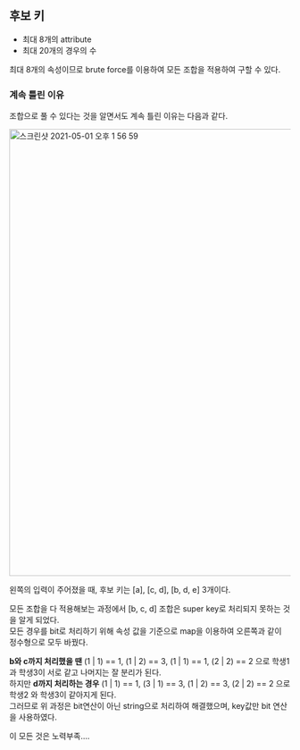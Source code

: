 <h2>후보 키</h2>

- 최대 8개의 attribute
- 최대 20개의 경우의 수

최대 8개의 속성이므로 brute force를 이용하여 모든 조합을 적용하여 구할 수 있다.<br>

<h3>계속 틀린 이유</h3>

조합으로 풀 수 있다는 것을 알면서도 계속 틀린 이유는 다음과 같다.<br>

<img width="800" alt="스크린샷 2021-05-01 오후 1 56 59" src="https://user-images.githubusercontent.com/54436228/116771296-21d65900-aa85-11eb-8a21-66d8a3741081.png">

왼쪽의 입력이 주어졌을 때, 후보 키는 [a], [c, d], [b, d, e] 3개이다.<br> 

모든 조합을 다 적용해보는 과정에서 [b, c, d] 조합은 super key로 처리되지 못하는 것을 알게 되었다.<br>
모든 경우를 bit로 처리하기 위해 속성 값을 기준으로 map을 이용하여 오른쪽과 같이 정수형으로 모두 바꿨다.<br>

**b와 c까지 처리했을 땐** (1 | 1) == 1, (1 | 2) == 3, (1 | 1) == 1, (2 | 2) == 2 으로 학생1과 학생3이 서로 같고 나머지는 잘 분리가 된다.<br>
하지만 **d까지 처리하는 경우** (1 | 1) == 1, (3 | 1) == 3, (1 | 2) == 3, (2 | 2) == 2 으로 학생2 와 학생3이 같아지게 된다.<br>
그러므로 위 과정은 bit연산이 아닌 string으로 처리하여 해결했으며, key값만 bit 연산을 사용하였다.<br>

이 모든 것은 노력부족....<br>
